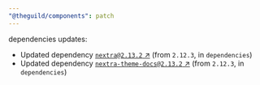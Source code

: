 ```yaml
---
"@theguild/components": patch
---
```

dependencies updates:
  - Updated dependency [`nextra@2.13.2` ↗︎](https://www.npmjs.com/package/nextra/v/2.13.2) (from `2.12.3`, in `dependencies`)
  - Updated dependency [`nextra-theme-docs@2.13.2` ↗︎](https://www.npmjs.com/package/nextra-theme-docs/v/2.13.2) (from `2.12.3`, in `dependencies`)
